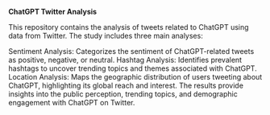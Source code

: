 **ChatGPT Twitter Analysis**

This repository contains the analysis of tweets related to ChatGPT using data from Twitter. The study includes three main analyses:

Sentiment Analysis: Categorizes the sentiment of ChatGPT-related tweets as positive, negative, or neutral.
Hashtag Analysis: Identifies prevalent hashtags to uncover trending topics and themes associated with ChatGPT.
Location Analysis: Maps the geographic distribution of users tweeting about ChatGPT, highlighting its global reach and interest.
The results provide insights into the public perception, trending topics, and demographic engagement with ChatGPT on Twitter.
